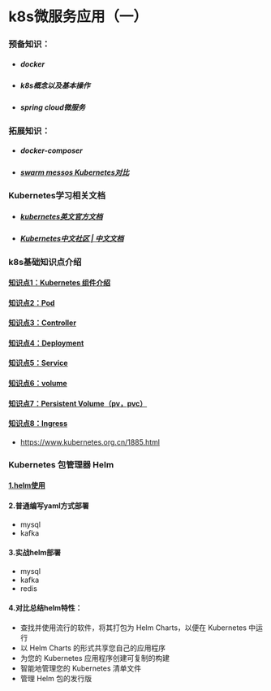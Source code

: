 # k8s微服务应用（一）

### 预备知识：

- ##### docker

- ##### k8s概念以及基本操作

- ##### spring cloud微服务



### 拓展知识：

- ##### docker-composer

- ##### [swarm messos Kubernetes对比](/share/3-1.Swarm-Kubernetes-Mesos.html)



### Kubernetes学习相关文档

- ##### [kubernetes英文官方文档](https://kubernetes.io/docs/tutorials/kubernetes-basics/)

- ##### [Kubernetes中文社区 | 中文文档](http://docs.kubernetes.org.cn/)



### k8s基础知识点介绍

#### [知识点1：Kubernetes 组件介绍](/kubernetes/01/1-1.Kubernetes-components.html)



#### [知识点2：Pod](/kubernetes/02/2-1.Kubernetes-basic.html)



#### [知识点3：Controller](/kubernetes/02/2-1.Kubernetes-basic.html)



#### [知识点4：Deployment](/kubernetes/01/1-2.Kubernetes-object.html)



#### [知识点5：Service](/kubernetes/06/6-1.Kubernetes-Service.html)



#### [知识点6：volume](/kubernetes/7-3.Kubernetes-volume.html)



#### [知识点7：Persistent Volume（pv，pvc）](/kubernetes/7-4.Kubernetes-Persistent-Volume.html)



#### [知识点8：Ingress](/kubernetes/06/6-2.Kubernetes-Ingress.html)

- https://www.kubernetes.org.cn/1885.html





### Kubernetes 包管理器 Helm 

#### [1.helm使用](/kubernetes/8-1.install-Helm.html)



#### 2.普通编写yaml方式部署

- mysql
- kafka



#### 3.实战helm部署

- mysql
- kafka
- redis



#### 4.对比总结helm特性：

- 查找并使用流行的软件，将其打包为 Helm Charts，以便在 Kubernetes 中运行
- 以 Helm Charts 的形式共享您自己的应用程序
- 为您的 Kubernetes 应用程序创建可复制的构建
- 智能地管理您的 Kubernetes 清单文件
- 管理 Helm 包的发行版









